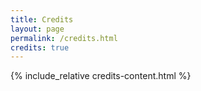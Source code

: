 ```yaml
---
title: Credits
layout: page
permalink: /credits.html
credits: true
---
```


{% include_relative credits-content.html %}